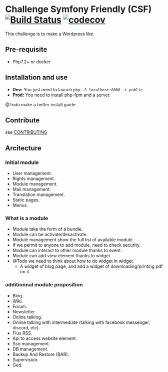 # Challenge Symfony Friendly (CSF) [![Build Status](https://travis-ci.org/Proglab/csf.svg?branch=master)](https://travis-ci.org/Proglab/csf) [![codecov](https://codecov.io/gh/Proglab/csf/branch/master/graph/badge.svg)](https://codecov.io/gh/Proglab/csf)

This challenge is to make a Wordpress like.

## Pre-requisite

* Php7.2+ or docker

## Installation and use

* **Dev:** You just need to launch `php -S localhost:8000 -t public`.
* **Prod:** You need to install php-fpm and a server.

@Todo make a better install guide

## Contribute

see [CONTRIBUTING](./CONTRIBUTING.md)

## Arcitecture

### Initial module

* User management.
* Rights management.
* Module management.
* Mail management.
* Translation management.
* Static pages.
* Menus.

### What is a module

* Module take the form of a bundle.
* Module can be activate/desactivate.
* Module management show the full list of available module.
* If we permit to anyone to add module, need to check security.
* Module can interact to other module thanks to event.
* Module can add view element thanks to widget.
* @Todo we need to think about how to do widget in widget.
  * A widget of blog page, and add a widget of downloading/printing pdf on it.

### additionnal module proposition

* Blog.
* Wiki.
* Forum.
* Newsletter.
* Online talking.
* Online talking with intermediate (talking with facebook messenger, discord, etc).
* Flux RSS.
* Api to access website element.
* Sso management.
* DB management.
* Backup And Restore (BAR).
* Supervision.
* Ged.

